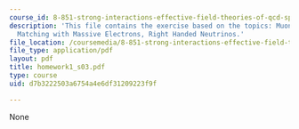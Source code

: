 ```yaml
---
course_id: 8-851-strong-interactions-effective-field-theories-of-qcd-spring-2006
description: 'This file contains the exercise based on the topics: Muon Decay Rate,
  Matching with Massive Electrons, Right Handed Neutrinos.'
file_location: /coursemedia/8-851-strong-interactions-effective-field-theories-of-qcd-spring-2006/d7b3222503a6754a4e6df31209223f9f_homework1_s03.pdf
file_type: application/pdf
layout: pdf
title: homework1_s03.pdf
type: course
uid: d7b3222503a6754a4e6df31209223f9f

---
```

None
